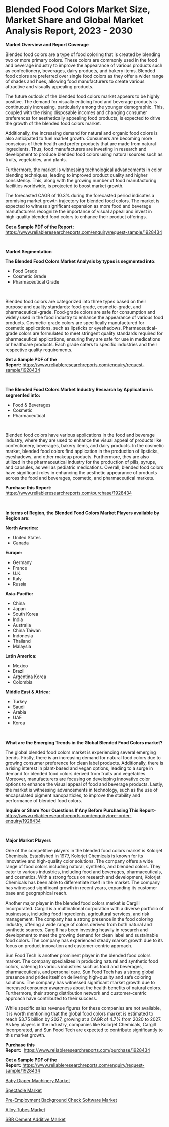 <p><h1>Blended Food Colors Market Size, Market Share and Global Market Analysis Report, 2023 - 2030</h1></p><p><strong>Market Overview and Report Coverage</strong></p>
<p><p>Blended food colors are a type of food coloring that is created by blending two or more primary colors. These colors are commonly used in the food and beverage industry to improve the appearance of various products such as confectionery, beverages, dairy products, and bakery items. Blended food colors are preferred over single food colors as they offer a wider range of shades and hues, allowing food manufacturers to create various attractive and visually appealing products.</p><p>The future outlook of the blended food colors market appears to be highly positive. The demand for visually enticing food and beverage products is continuously increasing, particularly among the younger demographic. This, coupled with the rising disposable incomes and changing consumer preferences for aesthetically appealing food products, is expected to drive the growth of the blended food colors market.</p><p>Additionally, the increasing demand for natural and organic food colors is also anticipated to fuel market growth. Consumers are becoming more conscious of their health and prefer products that are made from natural ingredients. Thus, food manufacturers are investing in research and development to produce blended food colors using natural sources such as fruits, vegetables, and plants.</p><p>Furthermore, the market is witnessing technological advancements in color blending techniques, leading to improved product quality and higher consistency. This, along with the growing number of food manufacturing facilities worldwide, is projected to boost market growth.</p><p>The forecasted CAGR of 10.3% during the forecasted period indicates a promising market growth trajectory for blended food colors. The market is expected to witness significant expansion as more food and beverage manufacturers recognize the importance of visual appeal and invest in high-quality blended food colors to enhance their product offerings.</p></p>
<p><strong>Get a Sample PDF of the Report:</strong> <a href="https://www.reliableresearchreports.com/enquiry/request-sample/1928434">https://www.reliableresearchreports.com/enquiry/request-sample/1928434</a></p>
<p>&nbsp;</p>
<p><strong>Market Segmentation</strong></p>
<p><strong>The Blended Food Colors Market Analysis by types is segmented into:</strong></p>
<p><ul><li>Food Grade</li><li>Cosmetic Grade</li><li>Pharmaceutical Grade</li></ul></p>
<p>&nbsp;</p>
<p><p>Blended food colors are categorized into three types based on their purpose and quality standards: food-grade, cosmetic-grade, and pharmaceutical-grade. Food-grade colors are safe for consumption and widely used in the food industry to enhance the appearance of various food products. Cosmetic-grade colors are specifically manufactured for cosmetic applications, such as lipsticks or eyeshadows. Pharmaceutical-grade colors are formulated to meet stringent quality standards required for pharmaceutical applications, ensuring they are safe for use in medications or healthcare products. Each grade caters to specific industries and their respective quality requirements.</p></p>
<p><strong>Get a Sample PDF of the Report:</strong>&nbsp;<a href="https://www.reliableresearchreports.com/enquiry/request-sample/1928434">https://www.reliableresearchreports.com/enquiry/request-sample/1928434</a></p>
<p>&nbsp;</p>
<p><strong>The Blended Food Colors Market Industry Research by Application is segmented into:</strong></p>
<p><ul><li>Food & Beverages</li><li>Cosmetic</li><li>Pharmaceutical</li></ul></p>
<p>&nbsp;</p>
<p><p>Blended food colors have various applications in the food and beverage industry, where they are used to enhance the visual appeal of products like confectionery, beverages, bakery items, and dairy products. In the cosmetic market, blended food colors find application in the production of lipsticks, eyeshadows, and other makeup products. Furthermore, they are also utilized in the pharmaceutical industry for the production of pills, syrups, and capsules, as well as pediatric medications. Overall, blended food colors have significant roles in enhancing the aesthetic appearance of products across the food and beverages, cosmetic, and pharmaceutical markets.</p></p>
<p><strong>Purchase this Report:</strong>&nbsp; <a href="https://www.reliableresearchreports.com/purchase/1928434">https://www.reliableresearchreports.com/purchase/1928434</a></p>
<p>&nbsp;</p>
<p><strong>In terms of Region, the Blended Food Colors Market Players available by Region are:</strong></p>
<p>
    <p> <strong> North America: </strong>
        <ul>
            <li>United States</li>
            <li>Canada</li>
        </ul>
        </p> 
    <p> <strong> Europe: </strong>
        <ul>
            <li>Germany</li>
            <li>France</li>
            <li>U.K.</li>
            <li>Italy</li>
            <li>Russia</li>
        </ul>
        </p> 
    <p> <strong> Asia-Pacific: </strong>
        <ul>
            <li>China</li>
            <li>Japan</li>
            <li>South Korea</li>
            <li>India</li>
            <li>Australia</li>
            <li>China Taiwan</li>
            <li>Indonesia</li>
            <li>Thailand</li>
            <li>Malaysia</li>
        </ul>
        </p> 
    <p> <strong> Latin America: </strong>
        <ul>
            <li>Mexico</li>
            <li>Brazil</li>
            <li>Argentina Korea</li>
            <li>Colombia</li>
        </ul>
        </p> 
    <p> <strong> Middle East & Africa: </strong>
        <ul>
            <li>Turkey</li>
            <li>Saudi</li>
            <li>Arabia</li>
            <li>UAE</li>
            <li>Korea</li>
        </ul>
    </p>
    </p>
<p>&nbsp;</p>
<p><strong>What are the Emerging Trends in the Global Blended Food Colors market?</strong></p>
<p><p>The global blended food colors market is experiencing several emerging trends. Firstly, there is an increasing demand for natural food colors due to growing consumer preference for clean label products. Additionally, there is a rising interest in plant-based and vegan options, leading to a surge in demand for blended food colors derived from fruits and vegetables. Moreover, manufacturers are focusing on developing innovative color options to enhance the visual appeal of food and beverage products. Lastly, the market is witnessing advancements in technology, such as the use of encapsulated pigment nanoparticles, to improve the stability and performance of blended food colors.</p></p>
<p><strong>Inquire or Share Your Questions If Any Before Purchasing This Report</strong>- <a href="https://www.reliableresearchreports.com/enquiry/pre-order-enquiry/1928434">https://www.reliableresearchreports.com/enquiry/pre-order-enquiry/1928434</a></p>
<p>&nbsp;</p>
<p><strong>Major Market Players</strong></p>
<p><p>One of the competitive players in the blended food colors market is Kolorjet Chemicals. Established in 1977, Kolorjet Chemicals is known for its innovative and high-quality color solutions. The company offers a wide range of food colors including natural, synthetic, and blended colors. They cater to various industries, including food and beverages, pharmaceuticals, and cosmetics. With a strong focus on research and development, Kolorjet Chemicals has been able to differentiate itself in the market. The company has witnessed significant growth in recent years, expanding its customer base and geographical reach.</p><p>Another major player in the blended food colors market is Cargill Incorporated. Cargill is a multinational corporation with a diverse portfolio of businesses, including food ingredients, agricultural services, and risk management. The company has a strong presence in the food coloring industry, offering a wide range of colors derived from both natural and synthetic sources. Cargill has been investing heavily in research and development to meet the growing demand for clean label and sustainable food colors. The company has experienced steady market growth due to its focus on product innovation and customer-centric approach.</p><p>Sun Food Tech is another prominent player in the blended food colors market. The company specializes in producing natural and synthetic food colors, catering to various industries such as food and beverages, pharmaceuticals, and personal care. Sun Food Tech has a strong global presence and prides itself on delivering high-quality and safe coloring solutions. The company has witnessed significant market growth due to increased consumer awareness about the health benefits of natural colors. Furthermore, their strong distribution network and customer-centric approach have contributed to their success.</p><p>While specific sales revenue figures for these companies are not available, it is worth mentioning that the global food colors market is estimated to reach $3.75 billion by 2027, growing at a CAGR of 4.7% from 2020 to 2027. As key players in the industry, companies like Kolorjet Chemicals, Cargill Incorporated, and Sun Food Tech are expected to contribute significantly to this market growth.</p></p>
<p><strong>Purchase this Report:</strong>&nbsp;&nbsp;<a href="https://www.reliableresearchreports.com/purchase/1928434">https://www.reliableresearchreports.com/purchase/1928434</a></p>
<p></p>
<p><strong>Get a Sample PDF of the Report:</strong>&nbsp;<a href="https://www.reliableresearchreports.com/enquiry/request-sample/1928434">https://www.reliableresearchreports.com/enquiry/request-sample/1928434</a></p>
<p><p><a href="https://github.com/ashepherd82/Market-Research-Report-List-1/blob/main/baby-diaper-machinery-market.md">Baby Diaper Machinery Market</a></p><p><a href="https://www.linkedin.com/pulse/spectacle-market-size-share-amp-trends-analysis-report-vqs0f/">Spectacle Market</a></p><p><a href="https://github.com/castoriffic/Market-Research-Report-List-1/blob/main/pre-employment-background-check-software-market.md">Pre-Employment Background Check Software Market</a></p><p><a href="https://medium.com/@stefanokon1939/alloy-tubes-market-insight-market-trends-growth-forecasted-from-2023-to-2030-52170e9bf77b">Alloy Tubes Market</a></p><p><a href="https://medium.com/@elenaglover2023/sbr-cement-additive-market-trends-and-market-analysis-forecasted-for-period-2023-2030-0ceb1b46ea52">SBR Cement Additive Market</a></p></p>